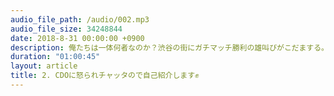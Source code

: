 ```yaml
---
audio_file_path: /audio/002.mp3
audio_file_size: 34248844
date: 2018-8-31 00:00:00 +0900
description: 俺たちは一体何者なのか？渋谷の街にガチマッチ勝利の雄叫びがこだまする。BIZ CAFEのコーヒーを飲みながら、それぞれが進むデザイン道の明日に待ち受けるは生か死か？次回、bdpfm「セルフ・イントロダクション」。君の耳に焼き付けろ！
duration: "01:00:45"
layout: article
title: 2. CDOに怒られチャッタので自己紹介します✊
---
```

